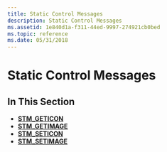 ```yaml
---
title: Static Control Messages
description: Static Control Messages
ms.assetid: 1e840d1a-f311-44ed-9997-274921cb0bed
ms.topic: reference
ms.date: 05/31/2018
---
```


# Static Control Messages

## In This Section

-   [**STM\_GETICON**](stm-geticon.md)
-   [**STM\_GETIMAGE**](stm-getimage.md)
-   [**STM\_SETICON**](stm-seticon.md)
-   [**STM\_SETIMAGE**](stm-setimage.md)

 

 




